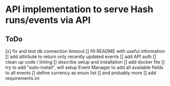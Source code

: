 # API implementation to serve Hash runs/events via API

## ToDo
[x] fix and test db connection timeout
[] fill README with useful information
[] add attirbute to return only recently updated events
[] add API auth
[] clean up code / linting
[] describe setup and installation
[] add docker file
[] try to add "auto-install", will setup Event Manager to add all available fields to all events
[] define currency as enum list
[] and probably more
[] add requirements.ini
